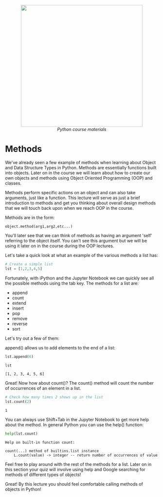 <center>
    <img src='https://intecbrussel.be/img/logo3.png' width='400px' height='auto'/>
    <br/>
    <em>Python course materials</em>
</center>

# Methods

We've already seen a few example of methods when learning about Object and Data Structure Types in Python. Methods are essentially functions built into objects. Later on in the course we will learn about how to create our own objects and methods using Object Oriented Programming (OOP) and classes.

Methods perform specific actions on an object and can also take arguments, just like a function. This lecture will serve as just a brief introduction to methods and get you thinking about overall design methods that we will touch back upon when we reach OOP in the course.

Methods are in the form:

    object.method(arg1,arg2,etc...)
    
You'll later see that we can think of methods as having an argument 'self' referring to the object itself. You can't see this argument but we will be using it later on in the course during the OOP lectures.

Let's take a quick look at what an example of the various methods a list has:


```python
# Create a simple list
lst = [1,2,3,4,5]
```

Fortunately, with iPython and the Jupyter Notebook we can quickly see all the possible methods using the tab key. The methods for a list are:

* append
* count
* extend
* insert
* pop
* remove
* reverse
* sort

Let's try out a few of them:

append() allows us to add elements to the end of a list:


```python
lst.append(6)
```


```python
lst
```




    [1, 2, 3, 4, 5, 6]



Great! Now how about count()? The count() method will count the number of occurrences of an element in a list.


```python
# Check how many times 2 shows up in the list
lst.count(2)
```




    1



You can always use Shift+Tab in the Jupyter Notebook to get more help about the method. In general Python you can use the help() function: 


```python
help(lst.count)
```

    Help on built-in function count:
    
    count(...) method of builtins.list instance
        L.count(value) -> integer -- return number of occurrences of value
    
    

Feel free to play around with the rest of the methods for a list. Later on in this section your quiz will involve using help and Google searching for methods of different types of objects!

Great! By this lecture you should feel comfortable calling methods of objects in Python!
